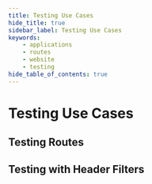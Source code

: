 ```yaml
---
title: Testing Use Cases
hide_title: true
sidebar_label: Testing Use Cases
keywords:
    - applications
    - routes
    - website
    - testing
hide_table_of_contents: true
---
```


# Testing Use Cases

## Testing Routes

## Testing with Header Filters
